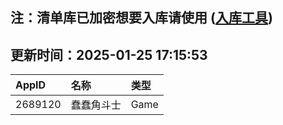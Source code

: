 ## 注：清单库已加密想要入库请使用 ([入库工具](https://github.com/BlankTMing/ManifestAutoUpdate/releases))

## 更新时间：2025-01-25 17:15:53
| AppID | 名称 | 类型  |
| :-------------------- | :----------------------------- | :----------- |
| 2689120 | 蠢蠢角斗士| Game |
